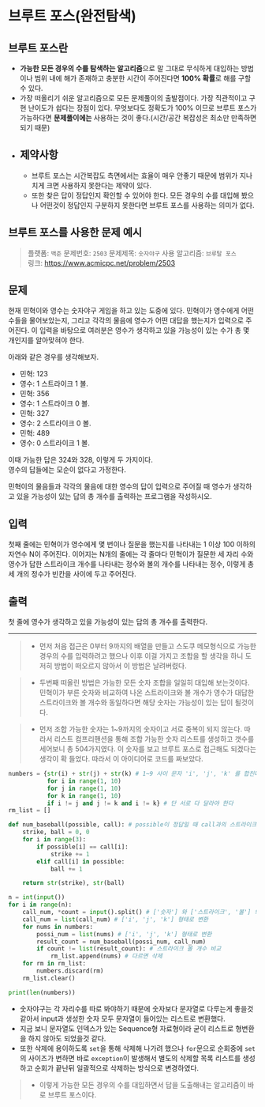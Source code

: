 # 브루트 포스(완전탐색)
## 브루트 포스란
- **가능한 모든 경우의 수를 탐색하는 알고리즘**으로 말 그대로 무식하게 대입하는 방법이나 범위 내에 해가 존재하고 충분한 시간이 주어진다면 **100% 확률**로 해를 구할 수 있다. 
- 가장 떠올리기 쉬운 알고리즘으로 모든 문제풀이의 출발점이다. 가장 직관적이고 구현 난이도가 쉽다는 장점이 있다. 무엇보다도 정확도가 100% 이므로 브루트 포스가 가능하다면 **문제풀이에는** 사용하는 것이 좋다.(시간/공간 복잡성은 최소만 만족하면 되기 때문)
- 제약사항
    - 
    - 브루트 포스는 시간복잡도 측면에서는 효율이 매우 안좋기 때문에 범위가 지나치게 크면 사용하지 못한다는 제약이 있다. 
    - 또한 찾은 답이 정답인지 확인할 수 있어야 한다. 모든 경우의 수를 대입해 봤으나 어떤것이 정답인지 구분하지 못한다면 브루트 포스를 사용하는 의미가 없다.

## 브루트 포스를 사용한 문제 예시
> 플랫폼: `백준` 문제번호: `2503` 문제제목: `숫자야구` 사용 알고리즘: `브루탈 포스` \
> 링크: https://www.acmicpc.net/problem/2503

문제
- 
현재 민혁이와 영수는 숫자야구 게임을 하고 있는 도중에 있다. 민혁이가 영수에게 어떤 수들을 물어보았는지, 그리고 각각의 물음에 영수가 어떤 대답을 했는지가 입력으로 주어진다. 이 입력을 바탕으로 여러분은 영수가 생각하고 있을 가능성이 있는 수가 총 몇 개인지를 알아맞혀야 한다.

아래와 같은 경우를 생각해보자.  

- 민혁: 123
- 영수: 1 스트라이크 1 볼.
- 민혁: 356
- 영수: 1 스트라이크 0 볼.
- 민혁: 327
- 영수: 2 스트라이크 0 볼.
- 민혁: 489
- 영수: 0 스트라이크 1 볼.

이때 가능한 답은 324와 328, 이렇게 두 가지이다. \
영수의 답들에는 모순이 없다고 가정한다. 

민혁이의 물음들과 각각의 물음에 대한 영수의 답이 입력으로 주어질 때 영수가 생각하고 있을 가능성이 있는 답의 총 개수를 출력하는 프로그램을 작성하시오.

입력
- 
첫째 줄에는 민혁이가 영수에게 몇 번이나 질문을 했는지를 나타내는 1 이상 100 이하의 자연수 N이 주어진다. 이어지는 N개의 줄에는 각 줄마다 민혁이가 질문한 세 자리 수와 영수가 답한 스트라이크 개수를 나타내는 정수와 볼의 개수를 나타내는 정수, 이렇게 총 세 개의 정수가 빈칸을 사이에 두고 주어진다.

출력
- 
첫 줄에 영수가 생각하고 있을 가능성이 있는 답의 총 개수를 출력한다.

---

>- 먼저 처음 접근은 0부터 9까지의 배열을 만들고 스도쿠 메모형식으로 가능한 경우의 수를 입력하려고 했으나 이후 이걸 가지고 조합을 할 생각을 하니 도저히 방법이 떠오르지 않아서 이 방법은 날려버렸다.

>- 두번째 떠올린 방법은 가능한 모든 숫자 조합을 일일히 대입해 보는것이다. 민혁이가 부른 숫자와 비교하여 나온 스트라이크와 볼 개수가 영수가 대답한 스트라이크와 볼 개수와 동일하다면 해당 숫자는 가능성이 있는 답이 될것이다. 

>- 먼저 조합 가능한 숫자는 1~9까지의 숫자이고 서로 중복이 되지 않는다. 따라서 리스트 컴프리핸션을 통해 조합 가능한 숫자 리스트를 생성하고 갯수를 세어보니 총 504가지였다. 이 숫자를 보고 브루트 포스로 접근해도 되겠다는 생각이 확 들었다. 따라서 이 아이디어로 코드를 짜보았다.

```python
numbers = {str(i) + str(j) + str(k) # 1~9 사이 문자 'i', 'j', 'k' 를 합친다.
           for i in range(1, 10) 
           for j in range(1, 10) 
           for k in range(1, 10) 
           if i != j and j != k and i != k} # 단 서로 다 달라야 한다
rm_list = []

def num_baseball(possible, call): # possible이 정답일 때 call과의 스트라이크 볼 개수 반환
    strike, ball = 0, 0
    for i in range(3): 
        if possible[i] == call[i]: 
            strike += 1
        elif call[i] in possible:
            ball += 1

    return str(strike), str(ball) 

n = int(input())
for i in range(n): 
    call_num, *count = input().split() # ['숫자'] 와 ['스트라이크', '볼'] 의 형태로 받음
    call_num = list(call_num) # ['i', 'j', 'k'] 형태로 변환
    for nums in numbers: 
        possi_num = list(nums) # ['i', 'j', 'k'] 형태로 변환
        result_count = num_baseball(possi_num, call_num) 
        if count != list(result_count): # 스트라이크 볼 개수 비교
            rm_list.append(nums) # 다르면 삭제
    for rm in rm_list: 
        numbers.discard(rm)
    rm_list.clear()

print(len(numbers))
```
- 숫자야구는 각 자리수를 따로 봐야하기 때문에 숫자보다 문자열로 다루는게 좋을것 같아서 input과 생성한 숫자 모두 문자열이 들어있는 리스트로 변환했다. 
- 지금 보니 문자열도 인덱스가 있는 Sequence형 자료형이라 굳이 리스트로 형변환을 하지 않아도 되었을것 같다.
- 또한 삭제에 용이하도록 `set`을 통해 삭제해 나가려 했으나 `for`문으로 순회중에 `set`의 사이즈가 변하면 바로 `exception`이 발생해서 별도의 삭제할 목록 리스트를 생성하고 순회가 끝난뒤 일괄적으로 삭제하는 방식으로 변경하였다.

>- 이렇게 가능한 모든 경우의 수를 대입하면서 답을 도출해내는 알고리즘이 바로 브루트 포스이다. 